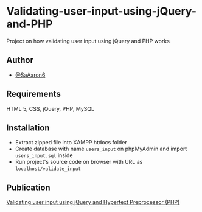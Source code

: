 # Validating-user-input-using-jQuery-and-PHP
Project on how validating user input using jQuery and PHP works

## Author
- [@SaAaron6](https://twitter.com/SaAaron6)

## Requirements
HTML 5, CSS, jQuery, PHP, MySQL

## Installation
- Extract zipped file into XAMPP htdocs folder
- Create database with name `users_input` on phpMyAdmin and import `users_input.sql` inside
- Run project's source code on browser with URL as `localhost/validate_input`

## Publication
[Validating user input using jQuery and Hypertext Preprocessor (PHP)](https://dev.to/saaaron/validating-user-input-using-jquery-and-hypertext-preprocessor-php-4409)
